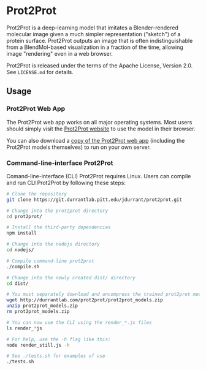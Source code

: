 # Prot2Prot

Prot2Prot is a deep-learning model that imitates a Blender-rendered molecular
image given a much simpler representation ("sketch") of a protein surface.
Prot2Prot outputs an image that is often indistinguishable from a BlendMol-based
visualization in a fraction of the time, allowing image "rendering" even in a
web browser.

Prot2Prot is released under the terms of the Apache License, Version 2.0. See
`LICENSE.md` for details.

## Usage

### Prot2Prot Web App

The Prot2Prot web app works on all major operating systems. Most users should
simply visit the [Prot2Prot website](http://durrantlab.com/prot2prot) to use the
model in their browser.

You can also download a [copy of the Prot2Prot
web app](http://durrantlab.com/prot2prot/prot2prot.zip) (including the Prot2Prot
models themselves) to run on your own server.

### Command-line-interface Prot2Prot

Comand-line-interface (CLI) Prot2Prot requires Linux. Users can compile and run
CLI Prot2Prot by following these steps:

```bash
# Clone the repository
git clone https://git.durrantlab.pitt.edu/jdurrant/prot2prot.git

# Change into the prot2prot directory
cd prot2prot/

# Install the third-party dependencies
npm install

# Change into the nodejs directory
cd nodejs/

# Compile command-line prot2prot
./compile.sh

# Change into the newly created dist/ directory
cd dist/

# You must separately download and uncompress the trained prot2prot models
wget http://durrantlab.com/prot2prot/prot2prot_models.zip
unzip prot2prot_models.zip
rm prot2prot_models.zip

# You can now use the CLI using the render_*.js files
ls render_*js

# For help, use the -h flag like this:
node render_still.js -h

# See ./tests.sh for examples of use
./tests.sh

```
